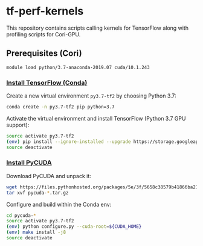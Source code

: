 # tf-perf-kernels
This repository contains scripts calling kernels for TensorFlow along with profiling scripts for Cori-GPU.

## Prerequisites (Cori)
`module load python/3.7-anaconda-2019.07 cuda/10.1.243`

### [Install TensorFlow (Conda)](https://www.tensorflow.org/install/pip?lang=python3#package-location)
Create a new virtual environment `py3.7-tf2` by choosing Python 3.7:
```bash
conda create -n py3.7-tf2 pip python=3.7
```

Activate the virtual environment and install TensorFlow (Python 3.7 GPU support):
```bash
source activate py3.7-tf2
(env) pip install --ignore-installed --upgrade https://storage.googleapis.com/tensorflow/linux/gpu/tensorflow_gpu-2.0.0-cp37-cp37m-manylinux2010_x86_64.whl
source deactivate
```

### [Install PyCUDA](https://wiki.tiker.net/PyCuda/Installation/Linux)
Download PyCUDA and unpack it:
```bash
wget https://files.pythonhosted.org/packages/5e/3f/5658c38579b41866ba21ee1b5020b8225cec86fe717e4b1c5c972de0a33c/pycuda-2019.1.2.tar.gz
tar xvf pycuda-*.tar.gz
```

Configure and build within the Conda env:
```bash
cd pycuda-*
source activate py3.7-tf2
(env) python configure.py --cuda-root=${CUDA_HOME}
(env) make install -j8
source deactivate
```
